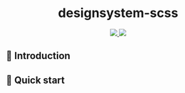 <h1 align="center">designsystem-scss</h1>
<p align="center">
    <a href="https://www.npmjs.com/package/@helsenorge/designsystem-scss/v/latest">
        <img src="https://img.shields.io/npm/v/@helsenorge/designsystem-scss/latest" />
    </a>
    <a href="https://www.npmjs.com/package/@helsenorge/designsystem-scss/v/next">
        <img src="https://img.shields.io/npm/v/@helsenorge/designsystem-scss/next" />
    </a>
</p>

## 👋 Introduction

## 🚀 Quick start
